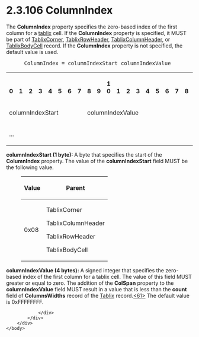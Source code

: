 <html dir="LTR" xmlns:mshelp="http://msdn.microsoft.com/mshelp" xmlns:ddue="http://ddue.schemas.microsoft.com/authoring/2003/5" xmlns:xlink="http://www.w3.org/1999/xlink" xmlns:tool="http://www.microsoft.com/tooltip">
    <head>
        <meta http-equiv="Content-Type" content="text/html; CHARSET=utf-8"></meta>
        <meta name="save" content="history"></meta>
        <title>2.3.106 ColumnIndex</title>
        <xml>
            <mshelp:toctitle title="2.3.106 ColumnIndex"></mshelp:toctitle>
            <mshelp:rltitle title="[MS-RPL]: ColumnIndex"></mshelp:rltitle>
            <mshelp:keyword index="A" term="99ffd749-0c2a-4b29-ba33-b99323f7abf9"></mshelp:keyword>
            <mshelp:attr name="DCSext.ContentType" value="open specification"></mshelp:attr>
            <mshelp:attr name="AssetID" value="99ffd749-0c2a-4b29-ba33-b99323f7abf9"></mshelp:attr>
            <mshelp:attr name="TopicType" value="kbRef"></mshelp:attr>
            <mshelp:attr name="DCSext.Title" value="[MS-RPL]: ColumnIndex" />
        </xml>
    </head>
    <body>
        <div id="header">
            <h1 class="heading">2.3.106 ColumnIndex</h1>
        </div>
        <div id="mainSection">
            <div id="mainBody">
                <div id="allHistory" class="saveHistory"></div>
                <div id="sectionSection0" class="section" name="collapseableSection">
                    

<p>The <b>ColumnIndex</b> property specifies the zero-based
index of the first column for a <a href="75ae48f7-746b-4b41-919c-6699fa28b3ef.html#gt_f9f5d4be-2a9e-4556-90f6-d4ed1678f0b4">tablix</a> cell. If the <b>ColumnIndex</b>
property is specified, it MUST be part of <a href="20e3b37d-978d-467f-b068-d7a2746e37da.html">TablixCorner</a>, <a href="0d5c4157-00d0-4268-854f-f274a9d102fb.html">TablixRowHeader</a>, <a href="968a6852-ede1-4bf1-8006-1dab2aea178b.html">TablixColumnHeader</a>, or <a href="fa12273f-80a1-432a-bced-a765ff87dbc7.html">TablixBodyCell</a> record. If
the <b>ColumnIndex</b> property is not specified, the default value is used.</p>

<dl>
<dd>
<div><pre> ColumnIndex = columnIndexStart columnIndexValue
</pre></div>
</dd></dl>

<table>
 <tr>
  <th><p><br>0</p></th>
  <th><p><br>1</p></th>
  <th><p><br>2</p></th>
  <th><p><br>3</p></th>
  <th><p><br>4</p></th>
  <th><p><br>5</p></th>
  <th><p><br>6</p></th>
  <th><p><br>7</p></th>
  <th><p><br>8</p></th>
  <th><p><br>9</p></th>
  <th><p>1<br>0</p></th>
  <th><p><br>1</p></th>
  <th><p><br>2</p></th>
  <th><p><br>3</p></th>
  <th><p><br>4</p></th>
  <th><p><br>5</p></th>
  <th><p><br>6</p></th>
  <th><p><br>7</p></th>
  <th><p><br>8</p></th>
  <th><p><br>9</p></th>
  <th><p>2<br>0</p></th>
  <th><p><br>1</p></th>
  <th><p><br>2</p></th>
  <th><p><br>3</p></th>
  <th><p><br>4</p></th>
  <th><p><br>5</p></th>
  <th><p><br>6</p></th>
  <th><p><br>7</p></th>
  <th><p><br>8</p></th>
  <th><p><br>9</p></th>
  <th><p>3<br>0</p></th>
  <th><p><br>1</p></th>
 </tr>
 <tr>
  <td colspan="8">
  <p>columnIndexStart</p>
  </td>
  <td colspan="24">
  <p>columnIndexValue</p>
  </td>
 </tr>
 <tr>
  <td colspan="8">
  <p>...</p>
  </td>
  
 </tr>
</table>

<p><b>columnIndexStart (1 byte): </b>A byte that
specifies the start of the <b>ColumnIndex</b> property. The value of the <b>columnIndexStart</b>
field MUST be the following value.</p>

<dl>
<dd>
<table>
 <thead>
  <tr>
   <th>
   <p>Value</p>
   </th>
   <th>
   <p>Parent</p>
   </th>
  </tr>
 </thead>
 <tr>
  <td>
  <p>0x08</p>
  </td>
  <td>
  <p>TablixCorner</p>
  <p>TablixColumnHeader</p>
  <p>TablixRowHeader</p>
  <p>TablixBodyCell</p>
  </td>
 </tr>
</table>
</dd></dl>

<p><b>columnIndexValue (4 bytes): </b>A signed integer
that specifies the zero-based index of the first column for a tablix cell. The
value of this field MUST greater or equal to zero. The addition of the <b>ColSpan</b>
property to the <b>columnIndexValue</b> field MUST result in a value that is
less than the <b>count</b> field of <b>ColumnsWidths</b> record of the <a href="f8ea94d9-d2b6-4d7f-8dc4-59faa3a98b93.html">Tablix</a> record.<a id="Appendix_A_Target_61"></a><a href="1d022514-2a2f-41df-b2f8-36f19e474fa5.html#Appendix_A_61" aria-label="Product behavior note 61">&lt;61&gt;</a> The default value is
0xFFFFFFFF.</p>


                </div>
            </div>
        </div>
    </body>
</html>